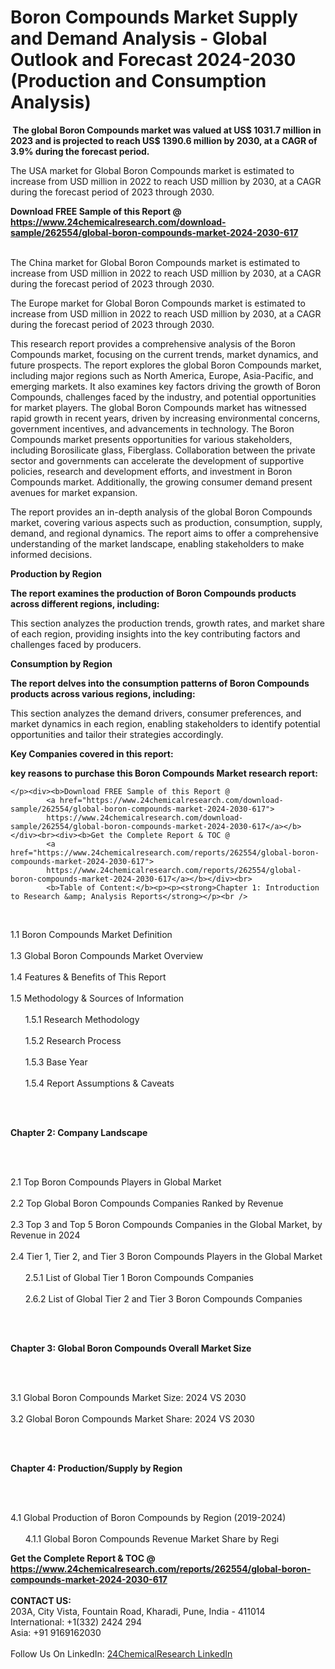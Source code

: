 <h1>Boron Compounds Market Supply and Demand Analysis - Global Outlook and Forecast 2024-2030 (Production and Consumption Analysis)</h1><p><strong> The global Boron Compounds market was valued at US$ 1031.7 million in 2023 and is projected to reach US$ 1390.6 million by 2030, at a CAGR of 3.9% during the forecast period.</strong></p><p>
</p><p>The USA market for Global Boron Compounds market is estimated to increase from USD million in 2022 to reach USD million by 2030, at a CAGR during the forecast period of 2023 through 2030.</p><div><b>Download FREE Sample of this Report @ 
            <a href="https://www.24chemicalresearch.com/download-sample/262554/global-boron-compounds-market-2024-2030-617">
            https://www.24chemicalresearch.com/download-sample/262554/global-boron-compounds-market-2024-2030-617</a></b></div><br><p>
</p><p>The China market for Global Boron Compounds market is estimated to increase from USD million in 2022 to reach USD million by 2030, at a CAGR during the forecast period of 2023 through 2030.</p><p>
</p><p>The Europe market for Global Boron Compounds market is estimated to increase from USD million in 2022 to reach USD million by 2030, at a CAGR during the forecast period of 2023 through 2030.</p><p>
</p><p>This research report provides a comprehensive analysis of the Boron Compounds market, focusing on the current trends, market dynamics, and future prospects. The report explores the global Boron Compounds market, including major regions such as North America, Europe, Asia-Pacific, and emerging markets. It also examines key factors driving the growth of Boron Compounds, challenges faced by the industry, and potential opportunities for market players. The global Boron Compounds market has witnessed rapid growth in recent years, driven by increasing environmental concerns, government incentives, and advancements in technology. The Boron Compounds market presents opportunities for various stakeholders, including Borosilicate glass, Fiberglass. Collaboration between the private sector and governments can accelerate the development of supportive policies, research and development efforts, and investment in Boron Compounds market. Additionally, the growing consumer demand present avenues for market expansion.</p><p>
</p><p>The report provides an in-depth analysis of the global Boron Compounds market, covering various aspects such as production, consumption, supply, demand, and regional dynamics. The report aims to offer a comprehensive understanding of the market landscape, enabling stakeholders to make informed decisions.</p><p>
</p><p><strong>Production by Region</strong></p><p>
</p><p><strong>The report examines the production of Boron Compounds products across different regions, including:</strong></p><p>
</p><p>
</p><p>This section analyzes the production trends, growth rates, and market share of each region, providing insights into the key contributing factors and challenges faced by producers.</p><p>
</p><p><strong>Consumption by Region</strong></p><p>
</p><p><strong>The report delves into the consumption patterns of Boron Compounds products across various regions, including:</strong></p><p>
</p><p>
</p><p>This section analyzes the demand drivers, consumer preferences, and market dynamics in each region, enabling stakeholders to identify potential opportunities and tailor their strategies accordingly.</p><p>
<strong>Key Companies covered in this report:</strong></p><p>
</p><p>
</p><p><strong>key reasons to purchase this Boron Compounds Market research report:</strong></p><p>

	</p><div><b>Download FREE Sample of this Report @ 
            <a href="https://www.24chemicalresearch.com/download-sample/262554/global-boron-compounds-market-2024-2030-617">
            https://www.24chemicalresearch.com/download-sample/262554/global-boron-compounds-market-2024-2030-617</a></b></div><br><div><b>Get the Complete Report & TOC @ 
            <a href="https://www.24chemicalresearch.com/reports/262554/global-boron-compounds-market-2024-2030-617">
            https://www.24chemicalresearch.com/reports/262554/global-boron-compounds-market-2024-2030-617</a></b></div><br>
            <b>Table of Content:</b><p><p><strong>Chapter 1: Introduction to Research &amp; Analysis Reports</strong></p><br />
<br />
<p>1.1 Boron Compounds Market Definition<br /><br />
1.3 Global Boron Compounds Market Overview<br /><br />
1.4 Features &amp; Benefits of This Report<br /><br />
1.5 Methodology &amp; Sources of Information<br /><br />
&nbsp;&nbsp;&nbsp;&nbsp;&nbsp; 1.5.1 Research Methodology<br /><br />
&nbsp;&nbsp;&nbsp;&nbsp;&nbsp; 1.5.2 Research Process<br /><br />
&nbsp;&nbsp;&nbsp;&nbsp;&nbsp; 1.5.3 Base Year<br /><br />
&nbsp;&nbsp;&nbsp;&nbsp;&nbsp; 1.5.4 Report Assumptions &amp; Caveats</p><br />
<br />
<p><strong>Chapter 2: Company Landscape</strong></p><br />
<br />
<p>2.1 Top Boron Compounds Players in Global Market<br /><br />
2.2 Top Global Boron Compounds Companies Ranked by Revenue<br /><br />
2.3 Top 3 and Top 5 Boron Compounds Companies in the Global Market, by Revenue in 2024<br /><br />
2.4 Tier 1, Tier 2, and Tier 3 Boron Compounds Players in the Global Market<br /><br />
&nbsp;&nbsp;&nbsp;&nbsp;&nbsp; 2.5.1 List of Global Tier 1 Boron Compounds Companies<br /><br />
&nbsp;&nbsp;&nbsp;&nbsp;&nbsp; 2.6.2 List of Global Tier 2 and Tier 3 Boron Compounds Companies</p><br />
<br />
<p><strong>Chapter 3: Global Boron Compounds Overall Market Size</strong></p><br />
<br />
<p>3.1 Global Boron Compounds Market Size: 2024 VS 2030<br /><br />
3.2 Global Boron Compounds Market Share: 2024 VS 2030</p><br />
<br />
<p><strong>Chapter 4: Production/Supply by Region</strong></p><br />
<br />
<p>4.1 Global Production of Boron Compounds by Region (2019-2024)<br /><br />
&nbsp;&nbsp;&nbsp;&nbsp;&nbsp; 4.1.1 Global Boron Compounds Revenue Market Share by Regi</p><div><b>Get the Complete Report & TOC @ 
            <a href="https://www.24chemicalresearch.com/reports/262554/global-boron-compounds-market-2024-2030-617">
            https://www.24chemicalresearch.com/reports/262554/global-boron-compounds-market-2024-2030-617</a></b></div><br><b>CONTACT US:</b><br>
            203A, City Vista, Fountain Road, Kharadi, Pune, India - 411014<br>
            International: +1(332) 2424 294<br>
            Asia: +91 9169162030 <br><br>
            Follow Us On LinkedIn: <a href="https://www.linkedin.com/company/24chemicalresearch/">24ChemicalResearch LinkedIn</a>